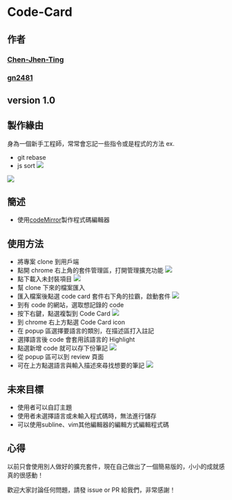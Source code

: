 # Code-Card
## 作者
### [Chen-Jhen-Ting](https://github.com/Chen-Jhen-Ting)
### [gn2481](https://github.com/gn2481)
## version 1.0
## 製作緣由
身為一個新手工程師，常常會忘記一些指令或是程式的方法
ex. 
- git rebase
- js  sort
![](https://i.imgur.com/cQSfphU.png)

![](https://i.imgur.com/DfeGgCG.png)

## 簡述
- 使用[codeMirror](https://github.com/codemirror/codemirror)製作程式碼編輯器

## 使用方法 
- 將專案 clone 到用戶端
- 點開 chrome 右上角的套件管理區，打開管理擴充功能
![](https://i.imgur.com/SH8xwPM.png)
- 點下載入未封裝項目
![](https://i.imgur.com/RSynGqH.png)
- 幫 clone 下來的檔案匯入
- 匯入檔案後點選 code card 套件右下角的拉霸，啟動套件
![](https://i.imgur.com/fnTOkXr.png)
- 到有 code 的網站，選取想記錄的 code 
- 按下右鍵，點選複製到 Code Card
![](https://i.imgur.com/bwsdpfQ.png)
- 到 chrome 右上方點選 Code Card icon
- 在 popup 區選擇要語言的類別，在描述區打入註記
- 選擇語言後 code 會套用該語言的 Highlight
- 點選新增 code 就可以存下份筆記
 ![](https://i.imgur.com/sUayFmx.jpg)
- 從 popup 區可以到 review 頁面
- 可在上方點選語言與輸入描述來尋找想要的筆記
![](https://i.imgur.com/ZIn1LnD.png)


## 未來目標
- 使用者可以自訂主題
- 使用者未選擇語言或未輸入程式碼時，無法進行儲存
- 可以使用subline、vim其他編輯器的編輯方式編輯程式碼

## 心得

以前只會使用別人做好的擴充套件，現在自己做出了一個簡易版的，小小的成就感真的很感動！



歡迎大家討論任何問題，請發 issue or PR 給我們，非常感謝！

